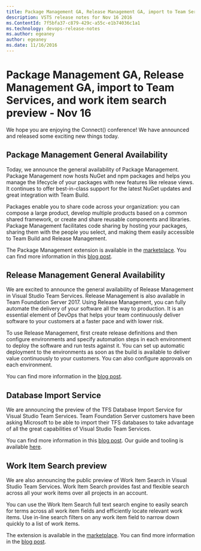 ```yaml
---
title: Package Management GA, Release Management GA, import to Team Services, and work item search preview - Nov 16
description: VSTS release notes for Nov 16 2016
ms.ContentId: 7f5bfa37-c879-429c-a55c-e1b74036c1a1
ms.technology: devops-release-notes
ms.author: egeaney
author: egeaney
ms.date: 11/16/2016
---
```


# Package Management GA, Release Management GA, import to Team Services, and work item search preview - Nov 16

We hope you are enjoying the Connect() conference! We have announced and released some exciting new things today.

## Package Management General Availability

Today, we announce the general availability of Package Management. Package Management now hosts NuGet and npm packages and helps you manage the lifecycle of your packages with new features like release views. It continues to offer best-in-class support for the latest NuGet updates and great integration with Team Build.

Packages enable you to share code across your organization: you can compose a large product, develop multiple products based on a common shared framework, or create and share reusable components and libraries. Package Management facilitates code sharing by hosting your packages, sharing them with the people you select, and making them easily accessible to Team Build and Release Management.

The Package Management extension is available in the [marketplace](https://marketplace.visualstudio.com/items?itemName=ms.feed). You can find more information in this [blog post](https://devblogs.microsoft.com/devops/package-management-ga-nuget-npm-more/).

## Release Management General Availability

We are excited to announce the general availability of Release Management in Visual Studio Team Services. Release Management is also available in Team Foundation Server 2017. Using Release Management, you can fully automate the delivery of your software all the way to production. It is an essential element of DevOps that helps your team continuously deliver software to your customers at a faster pace and with lower risk.

To use Release Management, first create release definitions and then configure environments and specify automation steps in each environment to deploy the software and run tests against it. You can set up automatic deployment to the environments as soon as the build is available to deliver value continuously to your customers. You can also configure approvals on each environment.

You can find more information in the [blog post](https://devblogs.microsoft.com/devops/announcing-general-availability-of-release-management/).

## Database Import Service

We are announcing the preview of the TFS Database Import Service for Visual Studio Team Services. Team Foundation Server customers have been asking Microsoft to be able to import their TFS databases to take advantage of all the great capabilities of Visual Studio Team Services.

You can find more information in this [blog post](https://devblogs.microsoft.com/devops/import-your-tfs-database-into-visual-studio-team-services/). Our guide and tooling is available [here](https://azure.microsoft.com/services/devops/migrate/).

## Work Item Search preview

We are also announcing the public preview of Work Item Search in Visual Studio Team Services. Work Item Search provides fast and flexible search across all your work items over all projects in an account.

You can use the Work Item Search full text search engine to easily search for terms across all work item fields and efficiently locate relevant work items. Use in-line search filters on any work item field to narrow down quickly to a list of work items.

The extension is available in the [marketplace](https://marketplace.visualstudio.com/items?itemName=ms.vss-workitem-search). You can find more information in the [blog post](https://devblogs.microsoft.com/devops/announcing-public-preview-for-work-item-search/).

